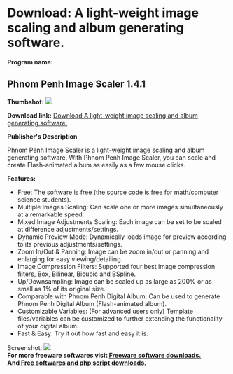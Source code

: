 # Download: A light-weight image scaling and album generating software.

**Program name:**

## Phnom Penh Image Scaler 1.4.1

  
**Thumbshot:** ![](http://www.freewarefiles.com/screenshot/phnomis_md.gif)   
  
**Download link:** [Download A light-weight image scaling and album generating software.](http://freesoftwares.boysofts.com/Phnom-Penh-Image-Scaler_program_24827.html)  
  


**Publisher's Description**  
  


Phnom Penh Image Scaler is a light-weight image scaling and album generating software. With Phnom Penh Image Scaler, you can scale and create Flash-animated album as easily as a few mouse clicks. 

**Features:**

  * Free: The software is free (the source code is free for math/computer science students). 
  * Multiple Images Scaling: Can scale one or more images simultaneously at a remarkable speed. 
  * Mixed Image Adjustments Scaling: Each image can be set to be scaled at difference adjustments/settings. 
  * Dynamic Preview Mode: Dynamically loads image for preview according to its previous adjustments/settings. 
  * Zoom In/Out & Panning: Image can be zoom in/out or panning and enlarging for easy viewing/detailing. 
  * Image Compression Filters: Supported four best image compression filters, Box, Bilinear, Bicubic and BSpline. 
  * Up/Downsampling: Image can be scaled up as large as 200% or as small as 1% of its original size. 
  * Comparable with Phnom Penh Digital Album: Can be used to generate Phnom Penh Digital Album (Flash-animated album). 
  * Customizable Variables: (For advanced users only) Template files/variables can be customized to further extending the functionality of your digital album. 
  * Fast & Easy: Try it out how fast and easy it is. 

  
  
Screenshot: ![](http://www.freewarefiles.com/screenshot/phnomis.gif)   
**For more freeware softwares visit [Freeware software downloads.](http://freesoftwares.boysofts.com/)**   
**And [Free softwares and php script downloads.](http://www.boysofts.com/)**
